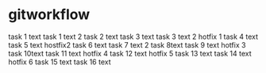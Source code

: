 # gitworkflow
task 1 text
task 1 text 2
task 2 text
task 3 text
task 3 text 2
hotfix 1
task 4 text
task 5 text
hostfix2
task 6 text
task 7 text 2
task 8text
task 9 text
hotfix 3
task 10text
task 11 text
hotfix 4
task 12 text
hotfix 5
task 13 text
task 14 text
hotfix 6
task 15 text
task 16 text
